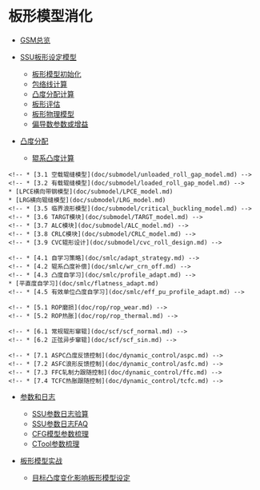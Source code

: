 # 板形模型消化

* [GSM总览](doc/anatomy/gsm_anatomy.md)

* [SSU板形设定模型](doc/ssu/ssu_overview.md)
    * [板形模型初始化](doc/ssu/ssu_init.md)
    * [包络线计算](doc/ssu/ssu_env.md)
    * [凸度分配计算](doc/ssu/ssu_alc.md)
    * [板形评估](doc/ssu/ssu_elv.md)
    * [板形物理模型](doc/ssu/ssu_physical_model.md)
    * [偏导数参数或增益](doc/ssu/ssu_xfer_func.md)

* [凸度分配](doc/allocation/allocation_overview.md)
    <!-- * [2.1 道次出口目标计算](doc/allocation/delivery_pass_targets.md) -->
    * [辊系凸度计算](doc/allocation/roll_stack_crowns.md)
    <!-- * [2.3 UFD均载辊缝凸度计算](doc/allocation/UFD_calc.md) -->
    <!-- * [2.4 CVC等效凸度计算](doc/allocation/roll_grnd_calc.md) -->
    <!-- * [2.5 窜辊设定计算](doc/allocation/pos_shft_actuator.md) -->
    <!-- * [2.6 弯辊设定计算](doc/allocation/bend_frc_actuator.md) -->
    <!-- * [2.7 凸度分配迭代计算](doc/allocation/alc_cycle_calc.md) -->

<!-- * [3 重难点模块与问题](doc/submodel/submodel_overview.md) -->
    <!-- * [3.1 空载辊缝模型](doc/submodel/unloaded_roll_gap_model.md) -->
    <!-- * [3.2 有载辊缝模型](doc/submodel/loaded_roll_gap_model.md) -->
    * [LPCE横向带钢模型](doc/submodel/LPCE_model.md)
    * [LRG横向辊缝模型](doc/submodel/LRG_model.md)
    <!-- * [3.5 临界浪形模型](doc/submodel/critical_buckling_model.md) -->
    <!-- * [3.6 TARGT模块](doc/submodel/TARGT_model.md) -->
    <!-- * [3.7 ALC模块](doc/submodel/ALC_model.md) -->
    <!-- * [3.8 CRLC模块](doc/submodel/CRLC_model.md) -->
    <!-- * [3.9 CVC辊形设计](doc/submodel/cvc_roll_design.md) -->

<!-- * [4 SMLC板形自学习模型](doc/smlc/smlc_overview.md) -->
    <!-- * [4.1 自学习策略](doc/smlc/adapt_strategy.md) -->
    <!-- * [4.2 辊系凸度补偿](doc/smlc/wr_crn_off.md) -->
    <!-- * [4.3 凸度自学习](doc/smlc/profile_adapt.md) -->
    * [平直度自学习](doc/smlc/flatness_adapt.md)
    <!-- * [4.5 有效单位凸度自学习](doc/smlc/eff_pu_profile_adapt.md) -->

<!-- * [5 ROP轧辊模型](doc/rop/rop_overview.md) -->
    <!-- * [5.1 ROP磨损](doc/rop/rop_wear.md) -->
    <!-- * [5.2 ROP热胀](doc/rop/rop_thermal.md) -->

<!-- * [6 SCF平辊窜辊策略模型](doc/scf/scf_overview.md) -->
    <!-- * [6.1 常规辊形窜辊](doc/scf/scf_normal.md) -->
    <!-- * [6.2 正弦异步窜辊](doc/scf/scf_sin.md) -->

<!-- * [7 板形动态控制](doc/dynamic_control/dynamic_control_overview.md) -->
    <!-- * [7.1 ASPC凸度反馈控制](doc/dynamic_control/aspc.md) -->
    <!-- * [7.2 ASFC浪形反馈控制](doc/dynamic_control/asfc.md) -->
    <!-- * [7.3 FFC轧制力跟随控制](doc/dynamic_control/ffc.md) -->
    <!-- * [7.4 TCFC热胀跟随控制](doc/dynamic_control/tcfc.md) -->

* [参数和日志](parameters/parameters_overview.md)
    * [SSU参数日志验算](doc/parameters/ssu_log_checking_calculation.md)
    * [SSU参数日志FAQ](doc/parameters/ssu_log_FAQ.md)
    * [CFG模型参数梳理](doc/parameters/cfg_parameters.md)
    * [CTool参数梳理](doc/parameters/ctool_gsm.md)

* [板形模型实战](doc/actual_combat/actual_combat_overview.md)
    * [目标凸度变化影响板形模型设定](doc/actual_combat/目标凸度变化影响板形模型设定.md)
    <!-- * [9.2 板形能力校核](doc/actual_combat/板形能力校核.md) -->
    <!-- * [9.3 正弦异步窜辊策略的调整](doc/actual_combat/正弦异步窜辊策略的调整.md) -->
    <!-- * [9.4 热轧目标凸度对硅钢同板差的影响](doc/actual_combat/热轧目标凸度对硅钢同板差的影响.md) -->

